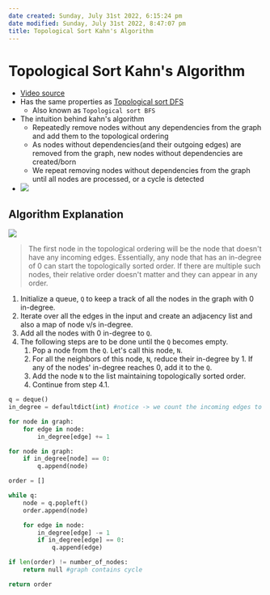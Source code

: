```yaml
---
date created: Sunday, July 31st 2022, 6:15:24 pm
date modified: Sunday, July 31st 2022, 8:47:07 pm
title: Topological Sort Kahn's Algorithm
---
```


# Topological Sort Kahn's Algorithm

- [Video source](https://youtu.be/cIBFEhD77b4?list=PLDV1Zeh2NRsDGO4--qE8yH72HFL1Km93P)
- Has the same properties as [Topological sort DFS](Algo/Tree%20&%20Graph/Graph/Topological%20sort%20DFS.md)
	- Also known as `Topological sort BFS`
- The intuition behind kahn's algorithm
	- Repeatedly remove nodes without any dependencies from the graph and add them to the topological ordering
	- As nodes without dependencies(and their outgoing edges) are removed from the graph, new nodes without dependencies are created/born
	- We repeat removing nodes without dependencies from the graph until all nodes are processed, or a cycle is detected
- ![](https://pencilprogrammer.com/wp-content/uploads/2020/11/Khans-Topological-Sort-Algorithm.png)

## Algorithm Explanation

![](https://linuxhint.com/wp-content/uploads/2021/12/word-image-1177.png)

> The first node in the topological ordering will be the node that doesn't have any incoming edges. Essentially, any node that has an in-degree of 0 can start the topologically sorted order. If there are multiple such nodes, their relative order doesn't matter and they can appear in any order.

1.  Initialize a queue, `Q` to keep a track of all the nodes in the graph with 0 in-degree.
2.  Iterate over all the edges in the input and create an adjacency list and also a map of node v/s in-degree.
3.  Add all the nodes with 0 in-degree to `Q`.
4.  The following steps are to be done until the `Q` becomes empty.
	1.  Pop a node from the `Q`. Let's call this node, `N`.
	2.  For all the neighbors of this node, `N`, reduce their in-degree by 1. If any of the nodes' in-degree reaches 0, add it to the `Q`.
	3.  Add the node `N` to the list maintaining topologically sorted order.
	4.  Continue from step 4.1.

```python
q = deque()
in_degree = defaultdict(int) #notice -> we count the incoming edges to a node

for node in graph:
	for edge in node:
		in_degree[edge] += 1

for node in graph:
	if in_degree[node] == 0:
		q.append(node)

order = []

while q:
	node = q.popleft()
	order.append(node)

	for edge in node:
		in_degree[edge] -= 1
		if in_degree[edge] == 0:
			q.append(edge)

if len(order) != number_of_nodes:
	return null #graph contains cycle

return order

```
